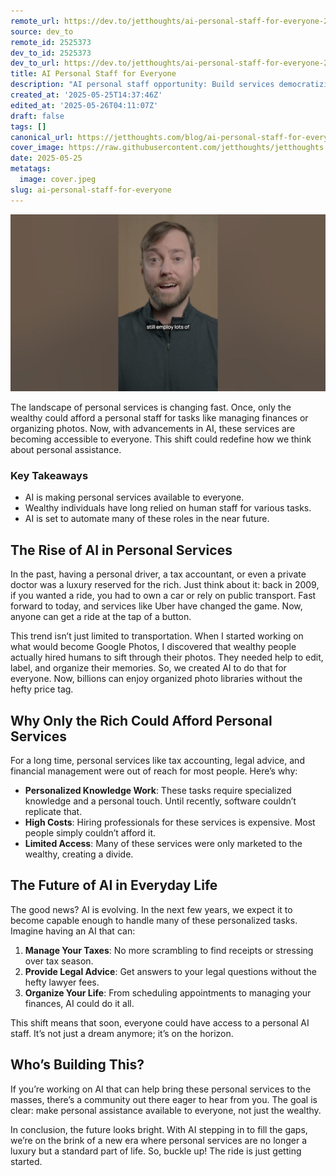 ```yaml
---
remote_url: https://dev.to/jetthoughts/ai-personal-staff-for-everyone-20na
source: dev_to
remote_id: 2525373
dev_to_id: 2525373
dev_to_url: https://dev.to/jetthoughts/ai-personal-staff-for-everyone-20na
title: AI Personal Staff for Everyone
description: "AI personal staff opportunity: Build services democratizing wealthy-only features (tax, legal, finance) for everyone. Learn AI automation, create accessible products, scale startups ✓"
created_at: '2025-05-25T14:37:46Z'
edited_at: '2025-05-26T04:11:07Z'
draft: false
tags: []
canonical_url: https://jetthoughts.com/blog/ai-personal-staff-for-everyone/
cover_image: https://raw.githubusercontent.com/jetthoughts/jetthoughts.github.io/master/content/blog/ai-personal-staff-for-everyone/cover.jpeg
date: 2025-05-25
metatags:
  image: cover.jpeg
slug: ai-personal-staff-for-everyone
---
```

[![AI Personal Staff for Everyone](file_0.jpg)](https://www.youtube.com/watch?v=2S1Z6YEKVoM)

The landscape of personal services is changing fast. Once, only the wealthy could afford a personal staff for tasks like managing finances or organizing photos. Now, with advancements in AI, these services are becoming accessible to everyone. This shift could redefine how we think about personal assistance.

### Key Takeaways

*   AI is making personal services available to everyone.
*   Wealthy individuals have long relied on human staff for various tasks.
*   AI is set to automate many of these roles in the near future.

## The Rise of AI in Personal Services

In the past, having a personal driver, a tax accountant, or even a private doctor was a luxury reserved for the rich. Just think about it: back in 2009, if you wanted a ride, you had to own a car or rely on public transport. Fast forward to today, and services like Uber have changed the game. Now, anyone can get a ride at the tap of a button.

This trend isn’t just limited to transportation. When I started working on what would become Google Photos, I discovered that wealthy people actually hired humans to sift through their photos. They needed help to edit, label, and organize their memories. So, we created AI to do that for everyone. Now, billions can enjoy organized photo libraries without the hefty price tag.

## Why Only the Rich Could Afford Personal Services

For a long time, personal services like tax accounting, legal advice, and financial management were out of reach for most people. Here’s why:

*   **Personalized Knowledge Work**: These tasks require specialized knowledge and a personal touch. Until recently, software couldn’t replicate that.
*   **High Costs**: Hiring professionals for these services is expensive. Most people simply couldn’t afford it.
*   **Limited Access**: Many of these services were only marketed to the wealthy, creating a divide.

## The Future of AI in Everyday Life

The good news? AI is evolving. In the next few years, we expect it to become capable enough to handle many of these personalized tasks. Imagine having an AI that can:

1.  **Manage Your Taxes**: No more scrambling to find receipts or stressing over tax season.
2.  **Provide Legal Advice**: Get answers to your legal questions without the hefty lawyer fees.
3.  **Organize Your Life**: From scheduling appointments to managing your finances, AI could do it all.

This shift means that soon, everyone could have access to a personal AI staff. It’s not just a dream anymore; it’s on the horizon.

## Who’s Building This?

If you’re working on AI that can help bring these personal services to the masses, there’s a community out there eager to hear from you. The goal is clear: make personal assistance available to everyone, not just the wealthy.

In conclusion, the future looks bright. With AI stepping in to fill the gaps, we’re on the brink of a new era where personal services are no longer a luxury but a standard part of life. So, buckle up! The ride is just getting started.
